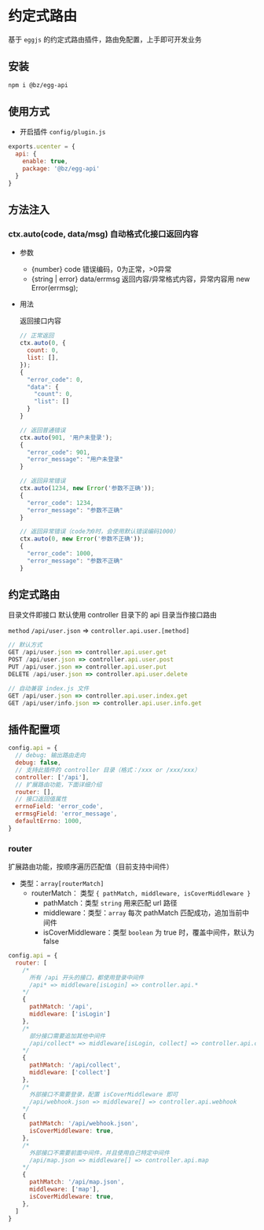 # 约定式路由

基于 `eggjs` 的约定式路由插件，路由免配置，上手即可开发业务

## 安装

```bash
npm i @bz/egg-api
```

## 使用方式

+ 开启插件 `config/plugin.js`
```js
exports.ucenter = {
  api: {
    enable: true,
    package: '@bz/egg-api'
  }
}
```

## 方法注入

### ctx.auto(code, data/msg) 自动格式化接口返回内容

+ 参数
  + {number} code 错误编码，0为正常，>0异常
  + {string | error} data/errmsg 返回内容/异常格式内容，异常内容用 new Error(errmsg);

+ 用法

  返回接口内容
  ```js
  // 正常返回
  ctx.auto(0, {
    count: 0,
    list: [],
  });
  {
    "error_code": 0,
    "data": {
      "count": 0,
      "list": []
    }
  }

  // 返回普通错误
  ctx.auto(901, '用户未登录');
  {
    "error_code": 901,
    "error_message": "用户未登录"
  }

  // 返回异常错误
  ctx.auto(1234, new Error('参数不正确'));
  {
    "error_code": 1234,
    "error_message": "参数不正确"
  }

  // 返回异常错误（code为0时，会使用默认错误编码1000）
  ctx.auto(0, new Error('参数不正确'));
  {
    "error_code": 1000,
    "error_message": "参数不正确"
  }
  ```

## 约定式路由

目录文件即接口
默认使用 controller 目录下的 api 目录当作接口路由

`method` `/api/user.json` => `controller.api.user.[method]`

```js
// 默认方式
GET /api/user.json => controller.api.user.get
POST /api/user.json => controller.api.user.post
PUT /api/user.json => controller.api.user.put
DELETE /api/user.json => controller.api.user.delete

// 自动兼容 index.js 文件
GET /api/user.json => controller.api.user.index.get
GET /api/user/info.json => controller.api.user.info.get
```

## 插件配置项

```js
config.api = {
  // debug: 输出路由走向
  debug: false,
  // 支持此插件的 controller 目录（格式：/xxx or /xxx/xxx）
  controller: ['/api'],
  // 扩展路由功能，下面详细介绍
  router: [],
  // 接口返回值属性
  errnoField: 'error_code',
  errmsgField: 'error_message',
  defaultErrno: 1000,
}
```

### router
扩展路由功能，按顺序遍历匹配值（目前支持中间件）

+ 类型：`array[routerMatch]`
  + routerMatch： 类型 `{ pathMatch, middleware, isCoverMiddleware }`
    + pathMatch：类型 `string` 用来匹配 url 路径
    + middleware：类型：`array` 每次 pathMatch 匹配成功，追加当前中间件
    + isCoverMiddleware：类型 `boolean` 为 true 时，覆盖中间件，默认为 false

```js
config.api = {
  router: [
    /*
      所有 /api 开头的接口，都使用登录中间件
      /api* => middleware[isLogin] => controller.api.*
    */
    {
      pathMatch: '/api',
      middleware: ['isLogin']
    },
    /*
      部分接口需要追加其他中间件
      /api/collect* => middleware[isLogin, collect] => controller.api.collect.*
    */
    {
      pathMatch: '/api/collect',
      middleware: ['collect']
    },
    /*
      外部接口不需要登录，配置 isCoverMiddleware 即可
      /api/webhook.json => middleware[] => controller.api.webhook
    */
    {
      pathMatch: '/api/webhook.json',
      isCoverMiddleware: true,
    },
    /*
      外部接口不需要前面中间件，并且使用自己特定中间件
      /api/map.json => middleware[] => controller.api.map
    */
    {
      pathMatch: '/api/map.json',
      middleware: ['map'],
      isCoverMiddleware: true,
    },
  ]
}
```
